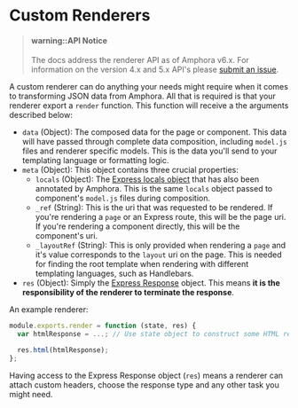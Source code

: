 # Custom Renderers

> #### warning::API Notice
> The docs address the renderer API as of Amphora v6.x. For information on the version 4.x and 5.x API's please [submit an issue](github.com/clay/amphora/issues/new).

A custom renderer can do anything your needs might require when it comes to transforming JSON data from Amphora. All that is required is that your renderer export a `render` function. This function will receive a the arguments described below:

- `data` (Object): The composed data for the page or component. This data will have passed through complete data composition, including `model.js` files and renderer specific models. This is the data you'll send to your templating language or formatting logic.
- `meta` (Object): This object contains three crucial properties:
  - `locals` (Object): The [Express locals object](https://expressjs.com/en/api.html#res.locals) that has also been annotated by Amphora. This is the same `locals` object passed to component's `model.js` files during composition.
  - `_ref` (String): This is the uri that was requested to be rendered. If you're rendering a `page` or an Express route, this will be the page uri. If you're rendering a component directly, this will be the component's uri.
  - `_layoutRef` (String): This is only provided when rendering a `page` and it's value corresponds to the `layout` uri on the page. This is needed for finding the root template when rendering with different templating languages, such as Handlebars.
- `res` (Object): Simply the [Express Response](https://expressjs.com/en/4x/api.html#res) object. This means **it is the responsibility of the renderer to terminate the response**.

An example renderer:

```javascript
module.exports.render = function (state, res) {
  var htmlResponse = ...; // Use state object to construct some HTML response..

  res.html(htmlResponse);
};
```
Having access to the Express Response object (`res`) means a renderer can attach custom headers, choose the response type and any other task you might need.
